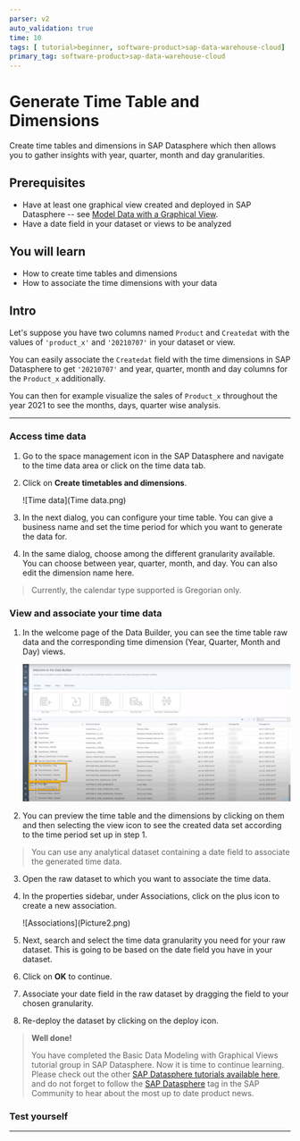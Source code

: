 ```yaml
---
parser: v2
auto_validation: true
time: 10
tags: [ tutorial>beginner, software-product>sap-data-warehouse-cloud]
primary_tag: software-product>sap-data-warehouse-cloud
---
```


# Generate Time Table and Dimensions 
<!-- description --> Create time tables and dimensions in SAP Datasphere which then allows you to gather insights with year, quarter, month and day granularities.

## Prerequisites
- Have at least one graphical view created and deployed in SAP Datasphere -- see [Model Data with a Graphical View](data-warehouse-cloud-graphical1-model).
- Have a date field in your dataset or views to be analyzed


## You will learn
- How to create time tables and dimensions
- How to associate the time dimensions with your data


## Intro
Let's suppose you have two columns named `Product` and `Createdat` with the values of `'product_x'` and `'20210707'` in your dataset or view.

You can easily associate the `Createdat` field with the time dimensions in SAP Datasphere to get `'20210707'` and year, quarter, month and day columns for the `Product_x` additionally.

You can then for example visualize the sales of `Product_x` throughout the year 2021 to see the months, days, quarter wise analysis.



---

### Access time data


1.	Go to the space management icon in the SAP Datasphere and navigate to the time data area or click on the time data tab.

2.	Click on **Create timetables and dimensions**.

    <!-- border -->![Time data](Time data.png)

3.	In the next dialog, you can configure your time table. You can give a business name and set the time period for which you want to generate the data for.

4.	In the same dialog, choose among the different granularity available. You can choose between year, quarter, month, and day. You can also edit the dimension name here.
> Currently, the calendar type supported is Gregorian only.



### View and associate your time data

1.	In the welcome page of the Data Builder, you can see the time table raw data and the corresponding time dimension (Year, Quarter, Month and Day) views.

    ![Time Dimensions](Picture1.png)

2.	You can preview the time table and the dimensions by clicking on them and then selecting the view icon to see the created data set according to the time period set up in step 1.
> You can use any analytical dataset containing a date field to associate the generated time data.

3.	Open the raw dataset to which you want to associate the time data.

4.	In the properties sidebar, under Associations, click on the plus icon to create a new association.

    <!-- border -->![Associations](Picture2.png)

5.	Next, search and select the time data granularity you need for your raw dataset. This is going to be based on the date field you have in your dataset.

6.	Click on **OK** to continue.

7.	Associate your date field in the raw dataset by dragging the field to your chosen granularity.

8.	Re-deploy the dataset by clicking on the deploy icon.


> **Well done!**
>
> You have completed the Basic Data Modeling with Graphical Views tutorial group in SAP Datasphere. Now it is time to continue learning. Please check out the other [SAP Datasphere tutorials available here](https://developers.sap.com/tutorial-navigator.html?tag=products:technology-platform/sap-data-warehouse-cloud), and do not forget to follow the [SAP Datasphere](https://blogs.sap.com/tags/73555000100800002141/) tag in the SAP Community to hear about the most up to date product news.



### Test yourself








---
